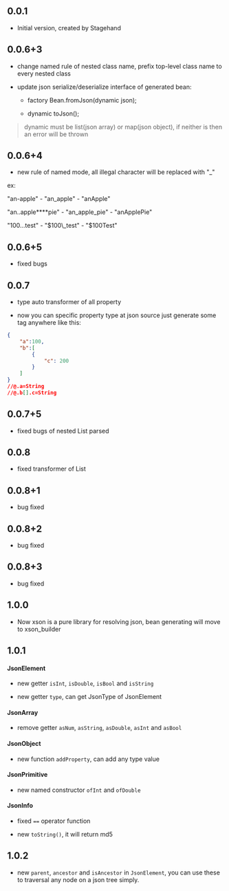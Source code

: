 ## 0.0.1

- Initial version, created by Stagehand

## 0.0.6+3

- change named rule of nested class name, prefix top-level class name to every nested class

- update json serialize/deserialize interface of generated bean:

    + factory Bean.fromJson(dynamic json);
    
    + dynamic toJson();

> dynamic must be list(json array) or map(json object), if neither is then an error will be thrown

## 0.0.6+4

- new rule of named mode, all illegal character will be replaced with "_"

ex: 

"an-apple" - "an\_apple" - "anApple"

"an..apple****pie" - "an\_apple\_pie" - "anApplePie"

"100...test" - "$100\_test" - "$100Test"

## 0.0.6+5

- fixed bugs

## 0.0.7

- type auto transformer of all property

- now you can specific property type at json source just generate some tag anywhere like this:
```json
{
    "a":100,
    "b":[
        {
            "c": 200
        }
    ]
}
//@.a=String
//@.b[].c=String
```

## 0.0.7+5

- fixed bugs of nested List parsed

## 0.0.8

- fixed transformer of List

## 0.0.8+1

- bug fixed

## 0.0.8+2

- bug fixed

## 0.0.8+3

- bug fixed

## 1.0.0

- Now xson is a pure library for resolving json, bean generating will move to xson_builder

## 1.0.1

#### JsonElement

- new getter `isInt`, `isDouble`, `isBool` and `isString` 

- new getter `type`, can get JsonType of JsonElement 

#### JsonArray

- remove getter `asNum`, `asString`, `asDouble`, `asInt` and `asBool` 

#### JsonObject

- new function `addProperty`, can add any type value

#### JsonPrimitive

- new named constructor `ofInt` and `ofDouble`

#### JsonInfo

- fixed `==` operator function

- new `toString()`, it will return md5



## 1.0.2

- new `parent`, `ancestor` and `isAncestor` in `JsonElement`, you can use these to traversal any node on a json tree simply.
